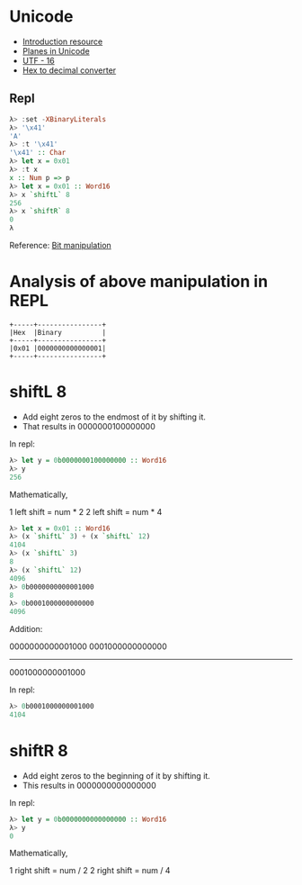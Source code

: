 # Unicode

* [Introduction resource](https://unicodebook.readthedocs.io/unicode.html)
* [Planes in Unicode](https://en.wikipedia.org/wiki/Plane_(Unicode))
* [UTF - 16](https://en.wikipedia.org/wiki/UTF-16)
* [Hex to decimal converter](https://www.rapidtables.com/convert/number/hex-to-decimal.html)

## Repl

``` haskell
λ> :set -XBinaryLiterals
λ> '\x41'
'A'
λ> :t '\x41'
'\x41' :: Char
λ> let x = 0x01
λ> :t x
x :: Num p => p
λ> let x = 0x01 :: Word16
λ> x `shiftL` 8
256
λ> x `shiftR` 8
0
λ
```

Reference: [Bit manipulation](https://stackoverflow.com/questions/6385792/what-does-a-bitwise-shift-left-or-right-do-and-what-is-it-used-for)

# Analysis of above manipulation in REPL

    +-----+----------------+
    |Hex  |Binary          |
    +-----+----------------+
    |0x01 |0000000000000001|
    +-----+----------------+

# shiftL 8

* Add eight zeros to the endmost of it by shifting it.
* That results in 0000000100000000                    
                  
In repl:          

``` haskell
λ> let y = 0b0000000100000000 :: Word16
λ> y
256
```

Mathematically, 

1 left shift = num * 2
2 left shift = num * 4

``` haskell
λ> let x = 0x01 :: Word16
λ> (x `shiftL` 3) + (x `shiftL` 12)
4104
λ> (x `shiftL` 3)
8
λ> (x `shiftL` 12)
4096
λ> 0b0000000000001000
8
λ> 0b0001000000000000
4096
```

Addition:

0000000000001000
0001000000000000

-------------------
0001000000001000

In repl:

``` haskell
λ> 0b0001000000001000
4104
```

   
# shiftR 8
   
* Add eight zeros to the beginning of it by shifting it.
* This results in 0000000000000000
   
In repl:
   
``` haskell
λ> let y = 0b0000000000000000 :: Word16
λ> y              
0
```
                     
Mathematically,

1 right shift = num / 2
2 right shift = num / 4

